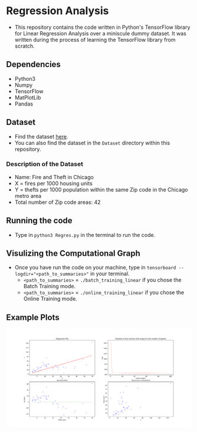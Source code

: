 # Regression Analysis

- This repository contains the code written in Python's TensorFlow library for Linear Regression Analysis over a miniscule dummy dataset. It was written during the process of learning the TensorFlow library from scratch.

## Dependencies

- Python3
- Numpy
- TensorFlow
- MatPlotLib
- Pandas

## Dataset

- Find the dataset [here](http://college.cengage.com/mathematics/brase/understandable_statistics/7e/students/datasets/slr/frames/slr05.html).
- You can also find the dataset in the `Dataset` directory within this repository.

### Description of the Dataset

- Name: Fire and Theft in Chicago
- X = fires per 1000 housing units
- Y = thefts per 1000 population within the same Zip code in the Chicago metro area
- Total number of Zip code areas: 42

## Running the code

- Type in `python3 Regres.py` in the terminal to run the code.

## Visulizing the Computational Graph

- Once you have run the code on your machine, type in `tensorboard --logdir="<path_to_summaries>"` in your terminal.
	- `<path_to_summaries>` = `./batch_training_linear` if you chose the Batch Training mode.
	- `<path_to_summaries>` = `./online_training_linear` if you chose the Online Training mode.

## Example Plots

![alt text](https://github.com/jbnerd/RegresAnalyse/blob/master/Batch_linear_model.png)